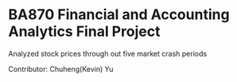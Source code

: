 # BA870 Financial and Accounting Analytics Final Project

Analyzed stock prices through out five market crash periods

Contributor:
Chuheng(Kevin) Yu
